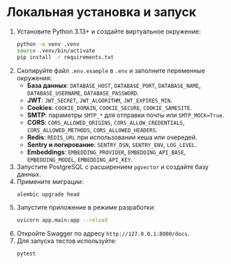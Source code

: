 # Локальная установка и запуск

1. Установите Python 3.13+ и создайте виртуальное окружение:
   ```bash
   python -m venv .venv
   source .venv/bin/activate
   pip install -r requirements.txt
   ```
2. Скопируйте файл `.env.example` в `.env` и заполните переменные окружения:
   - **База данных**: `DATABASE_HOST`, `DATABASE_PORT`, `DATABASE_NAME`, `DATABASE_USERNAME`, `DATABASE_PASSWORD`.
   - **JWT**: `JWT_SECRET`, `JWT_ALGORITHM`, `JWT_EXPIRES_MIN`.
   - **Cookies**: `COOKIE_DOMAIN`, `COOKIE_SECURE`, `COOKIE_SAMESITE`.
   - **SMTP**: параметры `SMTP_*` для отправки почты или `SMTP_MOCK=True`.
   - **CORS**: `CORS_ALLOWED_ORIGINS`, `CORS_ALLOW_CREDENTIALS`, `CORS_ALLOWED_METHODS`, `CORS_ALLOWED_HEADERS`.
   - **Redis**: `REDIS_URL` при использовании кеша или очередей.
   - **Sentry и логирование**: `SENTRY_DSN`, `SENTRY_ENV`, `LOG_LEVEL`.
   - **Embeddings**: `EMBEDDING_PROVIDER`, `EMBEDDING_API_BASE`, `EMBEDDING_MODEL`, `EMBEDDING_API_KEY`.
3. Запустите PostgreSQL с расширением `pgvector` и создайте базу данных.
4. Примените миграции:
   ```bash
   alembic upgrade head
   ```
5. Запустите приложение в режиме разработки:
   ```bash
   uvicorn app.main:app --reload
   ```
6. Откройте Swagger по адресу `http://127.0.0.1:8000/docs`.
7. Для запуска тестов используйте:
   ```bash
   pytest
   ```
